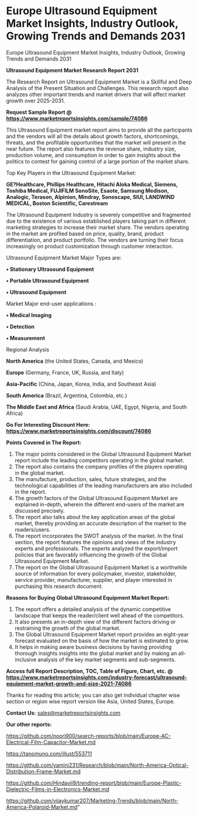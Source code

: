 # Europe Ultrasound Equipment Market Insights, Industry Outlook, Growing Trends and Demands 2031
Europe Ultrasound Equipment Market Insights, Industry Outlook, Growing Trends and Demands 2031

<strong>Ultrasound Equipment Market Research Report 2031</strong>

The Research Report on Ultrasound Equipment Market is a Skillful and Deep Analysis of the Present Situation and Challenges. This research report also analyzes other important trends and market drivers that will affect market growth over 2025-2031.

<strong>Request Sample Report @ <a href=https://www.marketreportsinsights.com/sample/74086>https://www.marketreportsinsights.com/sample/74086</a></strong>

This Ultrasound Equipment market report aims to provide all the participants and the vendors will all the details about growth factors, shortcomings, threats, and the profitable opportunities that the market will present in the near future. The report also features the revenue share, industry size, production volume, and consumption in order to gain insights about the politics to contest for gaining control of a large portion of the market share.

Top Key Players in the Ultrasound Equipment Market:

<strong>GE?Healthcare, Phillips Healthcare, Hitachi Aloka Medical, Siemens, Toshiba Medical, FUJIFILM SonoSite, Esaote, Samsung Medison, Analogic, Terason, Alpinion, Mindray, Sonoscape, SIUI, LANDWIND MEDICAL, Boston Scientific, Carestream</strong>

The Ultrasound Equipment Industry is severely competitive and fragmented due to the existence of various established players taking part in different marketing strategies to increase their market share. The vendors operating in the market are profiled based on price, quality, brand, product differentiation, and product portfolio. The vendors are turning their focus increasingly on product customization through customer interaction.

Ultrasound Equipment Market Major Types are:

<strong>• Stationary Ultrasound Equipment

• Portable Ultrasound Equipment

• Ultrasound Equipment</strong>

Market Major end-user applications :

<strong>• Medical Imaging

• Detection

• Measurement</strong>

Regional Analysis

</u><strong><b>North America</b></strong> (the United States, Canada, and Mexico)

<strong><b>Europe </b></strong>(Germany, France, UK, Russia, and Italy)

<strong><b>Asia-Pacific</b></strong> (China, Japan, Korea, India, and Southeast Asia)

<strong><b>South America</b></strong> (Brazil, Argentina, Colombia, etc.)

<strong><b>The Middle East and Africa</b></strong> (Saudi Arabia, UAE, Egypt, Nigeria, and South Africa)

<strong>Go For Interesting Discount Here: <a href=https://www.marketreportsinsights.com/discount/74086>https://www.marketreportsinsights.com/discount/74086</a></strong>

<strong>Points Covered in The Report:</strong>
<ol>
  <li>The major points considered in the Global Ultrasound Equipment Market report include the leading competitors operating in the global market.</li>
  <li>The report also contains the company profiles of the players operating in the global market.</li>
  <li>The manufacture, production, sales, future strategies, and the technological capabilities of the leading manufacturers are also included in the report.</li>
  <li>The growth factors of the Global Ultrasound Equipment Market are explained in-depth, wherein the different end-users of the market are discussed precisely.</li>
  <li>The report also talks about the key application areas of the global market, thereby providing an accurate description of the market to the readers/users.</li>
  <li>The report incorporates the SWOT analysis of the market. In the final section, the report features the opinions and views of the industry experts and professionals. The experts analyzed the export/import policies that are favorably influencing the growth of the Global Ultrasound Equipment Market.</li>
  <li>The report on the Global Ultrasound Equipment Market is a worthwhile source of information for every policymaker, investor, stakeholder, service provider, manufacturer, supplier, and player interested in purchasing this research document.</li>
</ol>
<strong>Reasons for Buying Global Ultrasound Equipment Market Report:</strong>

<ol>
  <li>The report offers a detailed analysis of the dynamic competitive landscape that keeps the reader/client well ahead of the competitors.</li>
  <li>It also presents an in-depth view of the different factors driving or restraining the growth of the global market.</li>
  <li>The Global Ultrasound Equipment Market report provides an eight-year forecast evaluated on the basis of how the market is estimated to grow.</li>
  <li>It helps in making aware business decisions by having providing thorough insights insights into the global market and by making an all-inclusive analysis of the key market segments and sub-segments.</li>
</ol>
<strong>Access full Report Description, TOC, Table of Figure, Chart, etc. @ <a href=https://www.marketreportsinsights.com/industry-forecast/ultrasound-equipment-market-growth-and-size-2021-74086>https://www.marketreportsinsights.com/industry-forecast/ultrasound-equipment-market-growth-and-size-2021-74086</a></strong>


Thanks for reading this article; you can also get individual chapter wise section or region wise report version like Asia, United States, Europe.

<strong>Contact Us:</strong>
sales@marketreportsinsights.com

<strong>Our other reports:</strong>

<a href=https://github.com/noori900/search-reports/blob/main/Europe-AC-Electrical-Film-Capacitor-Market.md>https://github.com/noori900/search-reports/blob/main/Europe-AC-Electrical-Film-Capacitor-Market.md</a>

<a href=https://tanomuno.com/illust/553711>https://tanomuno.com/illust/553711</a>

<a href=https://github.com/yamini231/Research/blob/main/North-America-Optical-Distribution-Frame-Market.md>https://github.com/yamini231/Research/blob/main/North-America-Optical-Distribution-Frame-Market.md</a>

<a href=https://github.com/Hindavii9/trending-report/blob/main/Europe-Plastic-Dielectric-Films-in-Electronics-Market.md>https://github.com/Hindavii9/trending-report/blob/main/Europe-Plastic-Dielectric-Films-in-Electronics-Market.md</a>

<a href=https://github.com/vijaykumar207/Marketing-Trends/blob/main/North-America-Polaroid-Market.md>https://github.com/vijaykumar207/Marketing-Trends/blob/main/North-America-Polaroid-Market.md</a>"
